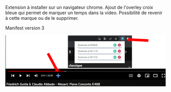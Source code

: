 Extension à installer sur un navigateur chrome. Ajout de l'overley croix bleue qui permet de marquer un temps dans la video. Possibilité de revenir à cette marque ou de le supprimer.

Manifest version 3

![Image](https://github.com/AvirKarakitsos/JSextensionchrome/blob/main/assets/screenshot.png?raw=true)
